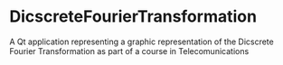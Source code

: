 # DicscreteFourierTransformation
A Qt application representing a graphic representation of the Dicscrete Fourier Transformation as part of a course in Telecomunications
